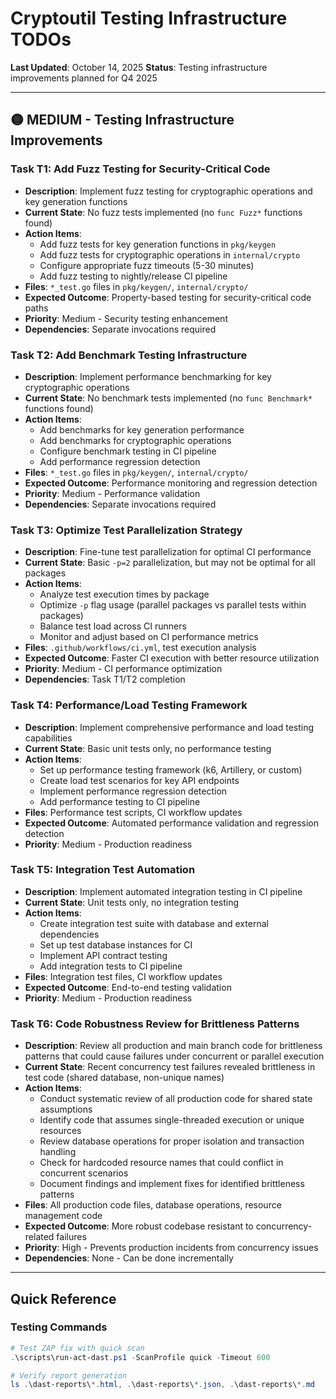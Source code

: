 # Cryptoutil Testing Infrastructure TODOs

**Last Updated**: October 14, 2025
**Status**: Testing infrastructure improvements planned for Q4 2025

---

## 🟡 MEDIUM - Testing Infrastructure Improvements

### Task T1: Add Fuzz Testing for Security-Critical Code
- **Description**: Implement fuzz testing for cryptographic operations and key generation functions
- **Current State**: No fuzz tests implemented (no `func Fuzz*` functions found)
- **Action Items**:
  - Add fuzz tests for key generation functions in `pkg/keygen`
  - Add fuzz tests for cryptographic operations in `internal/crypto`
  - Configure appropriate fuzz timeouts (5-30 minutes)
  - Add fuzz testing to nightly/release CI pipeline
- **Files**: `*_test.go` files in `pkg/keygen/`, `internal/crypto/`
- **Expected Outcome**: Property-based testing for security-critical code paths
- **Priority**: Medium - Security testing enhancement
- **Dependencies**: Separate invocations required

### Task T2: Add Benchmark Testing Infrastructure
- **Description**: Implement performance benchmarking for key cryptographic operations
- **Current State**: No benchmark tests implemented (no `func Benchmark*` functions found)
- **Action Items**:
  - Add benchmarks for key generation performance
  - Add benchmarks for cryptographic operations
  - Configure benchmark testing in CI pipeline
  - Add performance regression detection
- **Files**: `*_test.go` files in `pkg/keygen/`, `internal/crypto/`
- **Expected Outcome**: Performance monitoring and regression detection
- **Priority**: Medium - Performance validation
- **Dependencies**: Separate invocations required

### Task T3: Optimize Test Parallelization Strategy
- **Description**: Fine-tune test parallelization for optimal CI performance
- **Current State**: Basic `-p=2` parallelization, but may not be optimal for all packages
- **Action Items**:
  - Analyze test execution times by package
  - Optimize `-p` flag usage (parallel packages vs parallel tests within packages)
  - Balance test load across CI runners
  - Monitor and adjust based on CI performance metrics
- **Files**: `.github/workflows/ci.yml`, test execution analysis
- **Expected Outcome**: Faster CI execution with better resource utilization
- **Priority**: Medium - CI performance optimization
- **Dependencies**: Task T1/T2 completion

### Task T4: Performance/Load Testing Framework
- **Description**: Implement comprehensive performance and load testing capabilities
- **Current State**: Basic unit tests only, no performance testing
- **Action Items**:
  - Set up performance testing framework (k6, Artillery, or custom)
  - Create load test scenarios for key API endpoints
  - Implement performance regression detection
  - Add performance testing to CI pipeline
- **Files**: Performance test scripts, CI workflow updates
- **Expected Outcome**: Automated performance validation and regression detection
- **Priority**: Medium - Production readiness

### Task T5: Integration Test Automation
- **Description**: Implement automated integration testing in CI pipeline
- **Current State**: Unit tests only, no integration testing
- **Action Items**:
  - Create integration test suite with database and external dependencies
  - Set up test database instances for CI
  - Implement API contract testing
  - Add integration tests to CI pipeline
- **Files**: Integration test files, CI workflow updates
- **Expected Outcome**: End-to-end testing validation
- **Priority**: Medium - Production readiness

### Task T6: Code Robustness Review for Brittleness Patterns
- **Description**: Review all production and main branch code for brittleness patterns that could cause failures under concurrent or parallel execution
- **Current State**: Recent concurrency test failures revealed brittleness in test code (shared database, non-unique names)
- **Action Items**:
  - Conduct systematic review of all production code for shared state assumptions
  - Identify code that assumes single-threaded execution or unique resources
  - Review database operations for proper isolation and transaction handling
  - Check for hardcoded resource names that could conflict in concurrent scenarios
  - Document findings and implement fixes for identified brittleness patterns
- **Files**: All production code files, database operations, resource management code
- **Expected Outcome**: More robust codebase resistant to concurrency-related failures
- **Priority**: High - Prevents production incidents from concurrency issues
- **Dependencies**: None - Can be done incrementally

---

## Quick Reference

### Testing Commands
```powershell
# Test ZAP fix with quick scan
.\scripts\run-act-dast.ps1 -ScanProfile quick -Timeout 600

# Verify report generation
ls .\dast-reports\*.html, .\dast-reports\*.json, .\dast-reports\*.md
```
